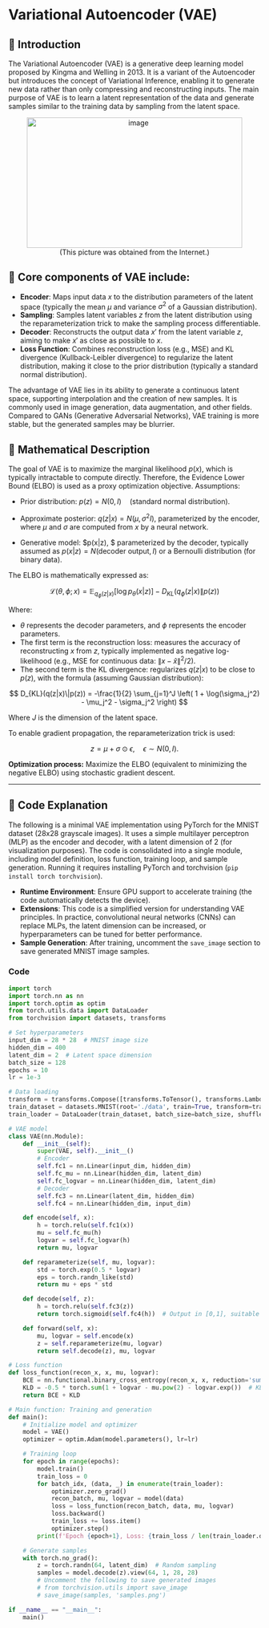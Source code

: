 # Variational Autoencoder (VAE)
## 📖 Introduction
The Variational Autoencoder (VAE) is a generative deep learning model proposed by Kingma and Welling in 2013. It is a variant of the Autoencoder but introduces the concept of Variational Inference, enabling it to generate new data rather than only compressing and reconstructing inputs. The main purpose of VAE is to learn a latent representation of the data and generate samples similar to the training data by sampling from the latent space.  
<div align="center">
<img width="430" height="260" alt="image" src="https://github.com/user-attachments/assets/da34a994-bb28-42a6-81d9-8e64e091059c" />
</div>

<div align="center">
(This picture was obtained from the Internet.)
</div>

## 📖 Core components of VAE include:
- **Encoder**: Maps input data $x$ to the distribution parameters of the latent space (typically the mean $\mu$ and variance $\sigma^2$ of a Gaussian distribution).
- **Sampling**: Samples latent variables $z$ from the latent distribution using the reparameterization trick to make the sampling process differentiable.
- **Decoder**: Reconstructs the output data $x'$ from the latent variable $z$, aiming to make $x'$ as close as possible to $x$.
- **Loss Function**: Combines reconstruction loss (e.g., MSE) and KL divergence (Kullback-Leibler divergence) to regularize the latent distribution, making it close to the prior distribution (typically a standard normal distribution).

The advantage of VAE lies in its ability to generate a continuous latent space, supporting interpolation and the creation of new samples. It is commonly used in image generation, data augmentation, and other fields. Compared to GANs (Generative Adversarial Networks), VAE training is more stable, but the generated samples may be blurrier.

## 📖 Mathematical Description

The goal of VAE is to maximize the marginal likelihood $p(x)$, which is typically intractable to compute directly. Therefore, the Evidence Lower Bound (ELBO) is used as a proxy optimization objective. Assumptions:

* Prior distribution: $p(z) = N(0, I) \quad \text{(standard normal distribution).}$ 

* Approximate posterior: $q(z|x) = N(\mu, \sigma^2 I),$  parameterized by the encoder, where $\mu$ and $\sigma$ are computed from $x$ by a neural network.

* Generative model: $p(x|z), $ parameterized by the decoder, typically assumed as $p(x|z) = N(\text{decoder output}, I)$  or a Bernoulli distribution (for binary data).



The ELBO is mathematically expressed as: 

$$
\mathcal{L}(\theta, \phi; x) = \mathbb{E}_ {q_\phi(z|x)} [\log p_\theta(x|z)] - D_{KL}(q_\phi(z|x)\|p(z))
$$

Where:

* $\theta$ represents the decoder parameters, and $\phi$ represents the encoder parameters.
* The first term is the reconstruction loss: measures the accuracy of reconstructing $x$ from $z$, typically implemented as negative log-likelihood (e.g., MSE for continuous data: $\|x - \hat{x}\|^2 / 2$).
* The second term is the KL divergence: regularizes $q(z|x)$ to be close to $p(z)$, with the formula (assuming Gaussian distribution):

$$
D_{KL}(q(z|x)\|p(z)) = -\frac{1}{2} \sum_{j=1}^J \left( 1 + \log(\sigma_j^2) - \mu_j^2 - \sigma_j^2 \right)
$$

Where $J$ is the dimension of the latent space.



To enable gradient propagation, the reparameterization trick is used:

$$
z = \mu + \sigma \odot \epsilon, \quad \epsilon \sim N(0, I).
$$



**Optimization process:** Maximize the ELBO (equivalent to minimizing the negative ELBO) using stochastic gradient descent.

---

## 📖 Code Explanation
The following is a minimal VAE implementation using PyTorch for the MNIST dataset (28x28 grayscale images). It uses a simple multilayer perceptron (MLP) as the encoder and decoder, with a latent dimension of 2 (for visualization purposes). The code is consolidated into a single module, including model definition, loss function, training loop, and sample generation. Running it requires installing PyTorch and torchvision (`pip install torch torchvision`).  

- **Runtime Environment**: Ensure GPU support to accelerate training (the code automatically detects the device).  
- **Extensions**: This code is a simplified version for understanding VAE principles. In practice, convolutional neural networks (CNNs) can replace MLPs, the latent dimension can be increased, or hyperparameters can be tuned for better performance.  
- **Sample Generation**: After training, uncomment the `save_image` section to save generated MNIST image samples.

### Code
```python
import torch
import torch.nn as nn
import torch.optim as optim
from torch.utils.data import DataLoader
from torchvision import datasets, transforms

# Set hyperparameters
input_dim = 28 * 28  # MNIST image size
hidden_dim = 400
latent_dim = 2  # Latent space dimension
batch_size = 128
epochs = 10
lr = 1e-3

# Data loading
transform = transforms.Compose([transforms.ToTensor(), transforms.Lambda(lambda x: x.view(-1))])
train_dataset = datasets.MNIST(root='./data', train=True, transform=transform, download=True)
train_loader = DataLoader(train_dataset, batch_size=batch_size, shuffle=True)

# VAE model
class VAE(nn.Module):
    def __init__(self):
        super(VAE, self).__init__()
        # Encoder
        self.fc1 = nn.Linear(input_dim, hidden_dim)
        self.fc_mu = nn.Linear(hidden_dim, latent_dim)
        self.fc_logvar = nn.Linear(hidden_dim, latent_dim)
        # Decoder
        self.fc3 = nn.Linear(latent_dim, hidden_dim)
        self.fc4 = nn.Linear(hidden_dim, input_dim)

    def encode(self, x):
        h = torch.relu(self.fc1(x))
        mu = self.fc_mu(h)
        logvar = self.fc_logvar(h)
        return mu, logvar

    def reparameterize(self, mu, logvar):
        std = torch.exp(0.5 * logvar)
        eps = torch.randn_like(std)
        return mu + eps * std

    def decode(self, z):
        h = torch.relu(self.fc3(z))
        return torch.sigmoid(self.fc4(h))  # Output in [0,1], suitable for MNIST

    def forward(self, x):
        mu, logvar = self.encode(x)
        z = self.reparameterize(mu, logvar)
        return self.decode(z), mu, logvar

# Loss function
def loss_function(recon_x, x, mu, logvar):
    BCE = nn.functional.binary_cross_entropy(recon_x, x, reduction='sum')  # Reconstruction loss
    KLD = -0.5 * torch.sum(1 + logvar - mu.pow(2) - logvar.exp())  # KL divergence
    return BCE + KLD

# Main function: Training and generation
def main():
    # Initialize model and optimizer
    model = VAE()
    optimizer = optim.Adam(model.parameters(), lr=lr)

    # Training loop
    for epoch in range(epochs):
        model.train()
        train_loss = 0
        for batch_idx, (data, _) in enumerate(train_loader):
            optimizer.zero_grad()
            recon_batch, mu, logvar = model(data)
            loss = loss_function(recon_batch, data, mu, logvar)
            loss.backward()
            train_loss += loss.item()
            optimizer.step()
        print(f'Epoch {epoch+1}, Loss: {train_loss / len(train_loader.dataset):.4f}')

    # Generate samples
    with torch.no_grad():
        z = torch.randn(64, latent_dim)  # Random sampling
        samples = model.decode(z).view(64, 1, 28, 28)
        # Uncomment the following to save generated images
        # from torchvision.utils import save_image
        # save_image(samples, 'samples.png')

if __name__ == "__main__":
    main()

```


